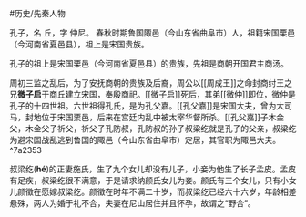 #历史/先秦人物

孔子，名 丘，字 仲尼。 春秋时期鲁国陬邑（今山东省曲阜市）人，祖籍宋国栗邑（今河南省夏邑县），祖上是宋国贵族。

孔子的祖上是宋国栗邑（今河南省夏邑县）的贵族，先祖是商朝开国君主商汤。

周初三监之乱后，为了安抚商朝的贵族及后裔，周公以[[周成王]]之命封商纣王之兄**微子启**于商丘建立宋国，奉殷商祀。[[微子启]]死后，其弟[[微仲]]即位，微仲是孔子的十四世祖。六世祖得孔氏，是为孔父嘉。[[孔父嘉]]是宋国大夫，曾为大司马，封地位于宋国栗邑，后来在宫廷内乱中被太宰华督所杀。[[孔父嘉]]子木金父，木金父子祈父，祈父子孔防叔，孔防叔的孙子叔梁纥就是孔子的父亲，叔梁纥为避宋国战乱逃到鲁国的陬邑（今山东省曲阜市）定居，其官职为陬邑大夫。 ^7a2353

叔梁纥(**hé**)的正妻施氏，生了九个女儿却没有儿子，小妾为他生了长子孟皮。孟皮有足疾，叔梁纥很不满意，于是请求纳颜氏女儿为妾。颜氏有三个女儿，只有小女儿颜徵在愿嫁叔梁纥。颜徵在时年不满二十岁，而叔梁纥已经六十六岁，年龄相差悬殊，两人为婚于礼不合，夫妻在尼山居住并且怀孕，故谓之“野合”。